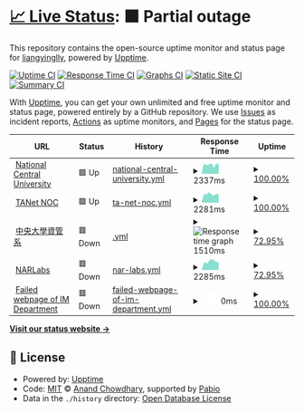 # [📈 Live Status](https://demo.upptime.js.org): <!--live status--> **🟧 Partial outage**

This repository contains the open-source uptime monitor and status page for [liangyinglly](https://demo.upptime.js.org), powered by [Upptime](https://github.com/upptime/upptime).

[![Uptime CI](https://github.com/liangyinglly/upptime/workflows/Uptime%20CI/badge.svg)](https://github.com/liangyinglly/upptime/actions?query=workflow%3A%22Uptime+CI%22)
[![Response Time CI](https://github.com/liangyinglly/upptime/workflows/Response%20Time%20CI/badge.svg)](https://github.com/liangyinglly/upptime/actions?query=workflow%3A%22Response+Time+CI%22)
[![Graphs CI](https://github.com/liangyinglly/upptime/workflows/Graphs%20CI/badge.svg)](https://github.com/liangyinglly/upptime/actions?query=workflow%3A%22Graphs+CI%22)
[![Static Site CI](https://github.com/liangyinglly/upptime/workflows/Static%20Site%20CI/badge.svg)](https://github.com/liangyinglly/upptime/actions?query=workflow%3A%22Static+Site+CI%22)
[![Summary CI](https://github.com/liangyinglly/upptime/workflows/Summary%20CI/badge.svg)](https://github.com/liangyinglly/upptime/actions?query=workflow%3A%22Summary+CI%22)

With [Upptime](https://upptime.js.org), you can get your own unlimited and free uptime monitor and status page, powered entirely by a GitHub repository. We use [Issues](https://github.com/liangyinglly/upptime/issues) as incident reports, [Actions](https://github.com/liangyinglly/upptime/actions) as uptime monitors, and [Pages](https://demo.upptime.js.org) for the status page.

<!--start: status pages-->
<!-- This summary is generated by Upptime (https://github.com/upptime/upptime) -->
<!-- Do not edit this manually, your changes will be overwritten -->
<!-- prettier-ignore -->
| URL | Status | History | Response Time | Uptime |
| --- | ------ | ------- | ------------- | ------ |
| <img alt="" src="https://icons.duckduckgo.com/ip3/www.ncu.edu.tw.ico" height="13"> [National Central University](https://www.ncu.edu.tw/tw/) | 🟩 Up | [national-central-university.yml](https://github.com/liangyinglly/upptime/commits/HEAD/history/national-central-university.yml) | <details><summary><img alt="Response time graph" src="./graphs/national-central-university/response-time-week.png" height="20"> 2337ms</summary><br><a href="https://demo.upptime.js.org/history/national-central-university"><img alt="Response time 1980" src="https://img.shields.io/endpoint?url=https%3A%2F%2Fraw.githubusercontent.com%2Fliangyinglly%2Fupptime%2FHEAD%2Fapi%2Fnational-central-university%2Fresponse-time.json"></a><br><a href="https://demo.upptime.js.org/history/national-central-university"><img alt="24-hour response time 2243" src="https://img.shields.io/endpoint?url=https%3A%2F%2Fraw.githubusercontent.com%2Fliangyinglly%2Fupptime%2FHEAD%2Fapi%2Fnational-central-university%2Fresponse-time-day.json"></a><br><a href="https://demo.upptime.js.org/history/national-central-university"><img alt="7-day response time 2337" src="https://img.shields.io/endpoint?url=https%3A%2F%2Fraw.githubusercontent.com%2Fliangyinglly%2Fupptime%2FHEAD%2Fapi%2Fnational-central-university%2Fresponse-time-week.json"></a><br><a href="https://demo.upptime.js.org/history/national-central-university"><img alt="30-day response time 2341" src="https://img.shields.io/endpoint?url=https%3A%2F%2Fraw.githubusercontent.com%2Fliangyinglly%2Fupptime%2FHEAD%2Fapi%2Fnational-central-university%2Fresponse-time-month.json"></a><br><a href="https://demo.upptime.js.org/history/national-central-university"><img alt="1-year response time 2067" src="https://img.shields.io/endpoint?url=https%3A%2F%2Fraw.githubusercontent.com%2Fliangyinglly%2Fupptime%2FHEAD%2Fapi%2Fnational-central-university%2Fresponse-time-year.json"></a></details> | <details><summary><a href="https://demo.upptime.js.org/history/national-central-university">100.00%</a></summary><a href="https://demo.upptime.js.org/history/national-central-university"><img alt="All-time uptime 99.65%" src="https://img.shields.io/endpoint?url=https%3A%2F%2Fraw.githubusercontent.com%2Fliangyinglly%2Fupptime%2FHEAD%2Fapi%2Fnational-central-university%2Fuptime.json"></a><br><a href="https://demo.upptime.js.org/history/national-central-university"><img alt="24-hour uptime 100.00%" src="https://img.shields.io/endpoint?url=https%3A%2F%2Fraw.githubusercontent.com%2Fliangyinglly%2Fupptime%2FHEAD%2Fapi%2Fnational-central-university%2Fuptime-day.json"></a><br><a href="https://demo.upptime.js.org/history/national-central-university"><img alt="7-day uptime 100.00%" src="https://img.shields.io/endpoint?url=https%3A%2F%2Fraw.githubusercontent.com%2Fliangyinglly%2Fupptime%2FHEAD%2Fapi%2Fnational-central-university%2Fuptime-week.json"></a><br><a href="https://demo.upptime.js.org/history/national-central-university"><img alt="30-day uptime 100.00%" src="https://img.shields.io/endpoint?url=https%3A%2F%2Fraw.githubusercontent.com%2Fliangyinglly%2Fupptime%2FHEAD%2Fapi%2Fnational-central-university%2Fuptime-month.json"></a><br><a href="https://demo.upptime.js.org/history/national-central-university"><img alt="1-year uptime 99.93%" src="https://img.shields.io/endpoint?url=https%3A%2F%2Fraw.githubusercontent.com%2Fliangyinglly%2Fupptime%2FHEAD%2Fapi%2Fnational-central-university%2Fuptime-year.json"></a></details>
| <img alt="" src="https://icons.duckduckgo.com/ip3/noc.tanet.edu.tw.ico" height="13"> [TANet NOC](https://noc.tanet.edu.tw/) | 🟩 Up | [ta-net-noc.yml](https://github.com/liangyinglly/upptime/commits/HEAD/history/ta-net-noc.yml) | <details><summary><img alt="Response time graph" src="./graphs/ta-net-noc/response-time-week.png" height="20"> 2281ms</summary><br><a href="https://demo.upptime.js.org/history/ta-net-noc"><img alt="Response time 2250" src="https://img.shields.io/endpoint?url=https%3A%2F%2Fraw.githubusercontent.com%2Fliangyinglly%2Fupptime%2FHEAD%2Fapi%2Fta-net-noc%2Fresponse-time.json"></a><br><a href="https://demo.upptime.js.org/history/ta-net-noc"><img alt="24-hour response time 2599" src="https://img.shields.io/endpoint?url=https%3A%2F%2Fraw.githubusercontent.com%2Fliangyinglly%2Fupptime%2FHEAD%2Fapi%2Fta-net-noc%2Fresponse-time-day.json"></a><br><a href="https://demo.upptime.js.org/history/ta-net-noc"><img alt="7-day response time 2281" src="https://img.shields.io/endpoint?url=https%3A%2F%2Fraw.githubusercontent.com%2Fliangyinglly%2Fupptime%2FHEAD%2Fapi%2Fta-net-noc%2Fresponse-time-week.json"></a><br><a href="https://demo.upptime.js.org/history/ta-net-noc"><img alt="30-day response time 2201" src="https://img.shields.io/endpoint?url=https%3A%2F%2Fraw.githubusercontent.com%2Fliangyinglly%2Fupptime%2FHEAD%2Fapi%2Fta-net-noc%2Fresponse-time-month.json"></a><br><a href="https://demo.upptime.js.org/history/ta-net-noc"><img alt="1-year response time 2251" src="https://img.shields.io/endpoint?url=https%3A%2F%2Fraw.githubusercontent.com%2Fliangyinglly%2Fupptime%2FHEAD%2Fapi%2Fta-net-noc%2Fresponse-time-year.json"></a></details> | <details><summary><a href="https://demo.upptime.js.org/history/ta-net-noc">100.00%</a></summary><a href="https://demo.upptime.js.org/history/ta-net-noc"><img alt="All-time uptime 99.98%" src="https://img.shields.io/endpoint?url=https%3A%2F%2Fraw.githubusercontent.com%2Fliangyinglly%2Fupptime%2FHEAD%2Fapi%2Fta-net-noc%2Fuptime.json"></a><br><a href="https://demo.upptime.js.org/history/ta-net-noc"><img alt="24-hour uptime 100.00%" src="https://img.shields.io/endpoint?url=https%3A%2F%2Fraw.githubusercontent.com%2Fliangyinglly%2Fupptime%2FHEAD%2Fapi%2Fta-net-noc%2Fuptime-day.json"></a><br><a href="https://demo.upptime.js.org/history/ta-net-noc"><img alt="7-day uptime 100.00%" src="https://img.shields.io/endpoint?url=https%3A%2F%2Fraw.githubusercontent.com%2Fliangyinglly%2Fupptime%2FHEAD%2Fapi%2Fta-net-noc%2Fuptime-week.json"></a><br><a href="https://demo.upptime.js.org/history/ta-net-noc"><img alt="30-day uptime 100.00%" src="https://img.shields.io/endpoint?url=https%3A%2F%2Fraw.githubusercontent.com%2Fliangyinglly%2Fupptime%2FHEAD%2Fapi%2Fta-net-noc%2Fuptime-month.json"></a><br><a href="https://demo.upptime.js.org/history/ta-net-noc"><img alt="1-year uptime 99.98%" src="https://img.shields.io/endpoint?url=https%3A%2F%2Fraw.githubusercontent.com%2Fliangyinglly%2Fupptime%2FHEAD%2Fapi%2Fta-net-noc%2Fuptime-year.json"></a></details>
| <img alt="" src="https://icons.duckduckgo.com/ip3/im.mgt.ncu.edu.tw.ico" height="13"> [中央大學資管系](https://im.mgt.ncu.edu.tw/) | 🟥 Down | [.yml](https://github.com/liangyinglly/upptime/commits/HEAD/history/.yml) | <details><summary><img alt="Response time graph" src="./graphs//response-time-week.png" height="20"> 1510ms</summary><br><a href="https://demo.upptime.js.org/history/"><img alt="Response time 1530" src="https://img.shields.io/endpoint?url=https%3A%2F%2Fraw.githubusercontent.com%2Fliangyinglly%2Fupptime%2FHEAD%2Fapi%2F%2Fresponse-time.json"></a><br><a href="https://demo.upptime.js.org/history/"><img alt="24-hour response time 2000" src="https://img.shields.io/endpoint?url=https%3A%2F%2Fraw.githubusercontent.com%2Fliangyinglly%2Fupptime%2FHEAD%2Fapi%2F%2Fresponse-time-day.json"></a><br><a href="https://demo.upptime.js.org/history/"><img alt="7-day response time 1510" src="https://img.shields.io/endpoint?url=https%3A%2F%2Fraw.githubusercontent.com%2Fliangyinglly%2Fupptime%2FHEAD%2Fapi%2F%2Fresponse-time-week.json"></a><br><a href="https://demo.upptime.js.org/history/"><img alt="30-day response time 1560" src="https://img.shields.io/endpoint?url=https%3A%2F%2Fraw.githubusercontent.com%2Fliangyinglly%2Fupptime%2FHEAD%2Fapi%2F%2Fresponse-time-month.json"></a><br><a href="https://demo.upptime.js.org/history/"><img alt="1-year response time 1526" src="https://img.shields.io/endpoint?url=https%3A%2F%2Fraw.githubusercontent.com%2Fliangyinglly%2Fupptime%2FHEAD%2Fapi%2F%2Fresponse-time-year.json"></a></details> | <details><summary><a href="https://demo.upptime.js.org/history/">72.95%</a></summary><a href="https://demo.upptime.js.org/history/"><img alt="All-time uptime 72.41%" src="https://img.shields.io/endpoint?url=https%3A%2F%2Fraw.githubusercontent.com%2Fliangyinglly%2Fupptime%2FHEAD%2Fapi%2F%2Fuptime.json"></a><br><a href="https://demo.upptime.js.org/history/"><img alt="24-hour uptime 0.00%" src="https://img.shields.io/endpoint?url=https%3A%2F%2Fraw.githubusercontent.com%2Fliangyinglly%2Fupptime%2FHEAD%2Fapi%2F%2Fuptime-day.json"></a><br><a href="https://demo.upptime.js.org/history/"><img alt="7-day uptime 72.95%" src="https://img.shields.io/endpoint?url=https%3A%2F%2Fraw.githubusercontent.com%2Fliangyinglly%2Fupptime%2FHEAD%2Fapi%2F%2Fuptime-week.json"></a><br><a href="https://demo.upptime.js.org/history/"><img alt="30-day uptime 93.77%" src="https://img.shields.io/endpoint?url=https%3A%2F%2Fraw.githubusercontent.com%2Fliangyinglly%2Fupptime%2FHEAD%2Fapi%2F%2Fuptime-month.json"></a><br><a href="https://demo.upptime.js.org/history/"><img alt="1-year uptime 70.72%" src="https://img.shields.io/endpoint?url=https%3A%2F%2Fraw.githubusercontent.com%2Fliangyinglly%2Fupptime%2FHEAD%2Fapi%2F%2Fuptime-year.json"></a></details>
| <img alt="" src="https://icons.duckduckgo.com/ip3/www.narlabs.org.tw.ico" height="13"> [NARLabs](https://www.narlabs.org.tw/) | 🟥 Down | [nar-labs.yml](https://github.com/liangyinglly/upptime/commits/HEAD/history/nar-labs.yml) | <details><summary><img alt="Response time graph" src="./graphs/nar-labs/response-time-week.png" height="20"> 2285ms</summary><br><a href="https://demo.upptime.js.org/history/nar-labs"><img alt="Response time 3065" src="https://img.shields.io/endpoint?url=https%3A%2F%2Fraw.githubusercontent.com%2Fliangyinglly%2Fupptime%2FHEAD%2Fapi%2Fnar-labs%2Fresponse-time.json"></a><br><a href="https://demo.upptime.js.org/history/nar-labs"><img alt="24-hour response time 0" src="https://img.shields.io/endpoint?url=https%3A%2F%2Fraw.githubusercontent.com%2Fliangyinglly%2Fupptime%2FHEAD%2Fapi%2Fnar-labs%2Fresponse-time-day.json"></a><br><a href="https://demo.upptime.js.org/history/nar-labs"><img alt="7-day response time 2285" src="https://img.shields.io/endpoint?url=https%3A%2F%2Fraw.githubusercontent.com%2Fliangyinglly%2Fupptime%2FHEAD%2Fapi%2Fnar-labs%2Fresponse-time-week.json"></a><br><a href="https://demo.upptime.js.org/history/nar-labs"><img alt="30-day response time 2946" src="https://img.shields.io/endpoint?url=https%3A%2F%2Fraw.githubusercontent.com%2Fliangyinglly%2Fupptime%2FHEAD%2Fapi%2Fnar-labs%2Fresponse-time-month.json"></a><br><a href="https://demo.upptime.js.org/history/nar-labs"><img alt="1-year response time 3091" src="https://img.shields.io/endpoint?url=https%3A%2F%2Fraw.githubusercontent.com%2Fliangyinglly%2Fupptime%2FHEAD%2Fapi%2Fnar-labs%2Fresponse-time-year.json"></a></details> | <details><summary><a href="https://demo.upptime.js.org/history/nar-labs">72.95%</a></summary><a href="https://demo.upptime.js.org/history/nar-labs"><img alt="All-time uptime 72.77%" src="https://img.shields.io/endpoint?url=https%3A%2F%2Fraw.githubusercontent.com%2Fliangyinglly%2Fupptime%2FHEAD%2Fapi%2Fnar-labs%2Fuptime.json"></a><br><a href="https://demo.upptime.js.org/history/nar-labs"><img alt="24-hour uptime 0.00%" src="https://img.shields.io/endpoint?url=https%3A%2F%2Fraw.githubusercontent.com%2Fliangyinglly%2Fupptime%2FHEAD%2Fapi%2Fnar-labs%2Fuptime-day.json"></a><br><a href="https://demo.upptime.js.org/history/nar-labs"><img alt="7-day uptime 72.95%" src="https://img.shields.io/endpoint?url=https%3A%2F%2Fraw.githubusercontent.com%2Fliangyinglly%2Fupptime%2FHEAD%2Fapi%2Fnar-labs%2Fuptime-week.json"></a><br><a href="https://demo.upptime.js.org/history/nar-labs"><img alt="30-day uptime 93.77%" src="https://img.shields.io/endpoint?url=https%3A%2F%2Fraw.githubusercontent.com%2Fliangyinglly%2Fupptime%2FHEAD%2Fapi%2Fnar-labs%2Fuptime-month.json"></a><br><a href="https://demo.upptime.js.org/history/nar-labs"><img alt="1-year uptime 70.81%" src="https://img.shields.io/endpoint?url=https%3A%2F%2Fraw.githubusercontent.com%2Fliangyinglly%2Fupptime%2FHEAD%2Fapi%2Fnar-labs%2Fuptime-year.json"></a></details>
| <img alt="" src="https://icons.duckduckgo.com/ip3/immgt.mgt.ncu.edu.tw.ico" height="13"> [Failed webpage of IM Department](https://immgt.mgt.ncu.edu.tw/) | 🟥 Down | [failed-webpage-of-im-department.yml](https://github.com/liangyinglly/upptime/commits/HEAD/history/failed-webpage-of-im-department.yml) | <details><summary><img alt="Response time graph" src="./graphs/failed-webpage-of-im-department/response-time-week.png" height="20"> 0ms</summary><br><a href="https://demo.upptime.js.org/history/failed-webpage-of-im-department"><img alt="Response time 0" src="https://img.shields.io/endpoint?url=https%3A%2F%2Fraw.githubusercontent.com%2Fliangyinglly%2Fupptime%2FHEAD%2Fapi%2Ffailed-webpage-of-im-department%2Fresponse-time.json"></a><br><a href="https://demo.upptime.js.org/history/failed-webpage-of-im-department"><img alt="24-hour response time 0" src="https://img.shields.io/endpoint?url=https%3A%2F%2Fraw.githubusercontent.com%2Fliangyinglly%2Fupptime%2FHEAD%2Fapi%2Ffailed-webpage-of-im-department%2Fresponse-time-day.json"></a><br><a href="https://demo.upptime.js.org/history/failed-webpage-of-im-department"><img alt="7-day response time 0" src="https://img.shields.io/endpoint?url=https%3A%2F%2Fraw.githubusercontent.com%2Fliangyinglly%2Fupptime%2FHEAD%2Fapi%2Ffailed-webpage-of-im-department%2Fresponse-time-week.json"></a><br><a href="https://demo.upptime.js.org/history/failed-webpage-of-im-department"><img alt="30-day response time 0" src="https://img.shields.io/endpoint?url=https%3A%2F%2Fraw.githubusercontent.com%2Fliangyinglly%2Fupptime%2FHEAD%2Fapi%2Ffailed-webpage-of-im-department%2Fresponse-time-month.json"></a><br><a href="https://demo.upptime.js.org/history/failed-webpage-of-im-department"><img alt="1-year response time 0" src="https://img.shields.io/endpoint?url=https%3A%2F%2Fraw.githubusercontent.com%2Fliangyinglly%2Fupptime%2FHEAD%2Fapi%2Ffailed-webpage-of-im-department%2Fresponse-time-year.json"></a></details> | <details><summary><a href="https://demo.upptime.js.org/history/failed-webpage-of-im-department">100.00%</a></summary><a href="https://demo.upptime.js.org/history/failed-webpage-of-im-department"><img alt="All-time uptime 100.00%" src="https://img.shields.io/endpoint?url=https%3A%2F%2Fraw.githubusercontent.com%2Fliangyinglly%2Fupptime%2FHEAD%2Fapi%2Ffailed-webpage-of-im-department%2Fuptime.json"></a><br><a href="https://demo.upptime.js.org/history/failed-webpage-of-im-department"><img alt="24-hour uptime 100.00%" src="https://img.shields.io/endpoint?url=https%3A%2F%2Fraw.githubusercontent.com%2Fliangyinglly%2Fupptime%2FHEAD%2Fapi%2Ffailed-webpage-of-im-department%2Fuptime-day.json"></a><br><a href="https://demo.upptime.js.org/history/failed-webpage-of-im-department"><img alt="7-day uptime 100.00%" src="https://img.shields.io/endpoint?url=https%3A%2F%2Fraw.githubusercontent.com%2Fliangyinglly%2Fupptime%2FHEAD%2Fapi%2Ffailed-webpage-of-im-department%2Fuptime-week.json"></a><br><a href="https://demo.upptime.js.org/history/failed-webpage-of-im-department"><img alt="30-day uptime 100.00%" src="https://img.shields.io/endpoint?url=https%3A%2F%2Fraw.githubusercontent.com%2Fliangyinglly%2Fupptime%2FHEAD%2Fapi%2Ffailed-webpage-of-im-department%2Fuptime-month.json"></a><br><a href="https://demo.upptime.js.org/history/failed-webpage-of-im-department"><img alt="1-year uptime 100.00%" src="https://img.shields.io/endpoint?url=https%3A%2F%2Fraw.githubusercontent.com%2Fliangyinglly%2Fupptime%2FHEAD%2Fapi%2Ffailed-webpage-of-im-department%2Fuptime-year.json"></a></details>

<!--end: status pages-->

[**Visit our status website →**](https://demo.upptime.js.org)

## 📄 License

- Powered by: [Upptime](https://github.com/upptime/upptime)
- Code: [MIT](./LICENSE) © [Anand Chowdhary](https://anandchowdhary.com), supported by [Pabio](https://pabio.com)
- Data in the `./history` directory: [Open Database License](https://opendatacommons.org/licenses/odbl/1-0/)
